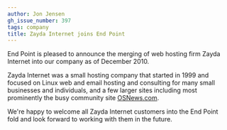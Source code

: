 ```yaml
---
author: Jon Jensen
gh_issue_number: 397
tags: company
title: Zayda Internet joins End Point
---
```


End Point is pleased to announce the merging of web hosting firm Zayda Internet into our company as of December 2010.

Zayda Internet was a small hosting company that started in 1999 and focused on Linux web and email hosting and consulting for many small businesses and individuals, and a few larger sites including most prominently the busy community site [OSNews.com](http://www.osnews.com/).

We're happy to welcome all Zayda Internet customers into the End Point fold and look forward to working with them in the future.
